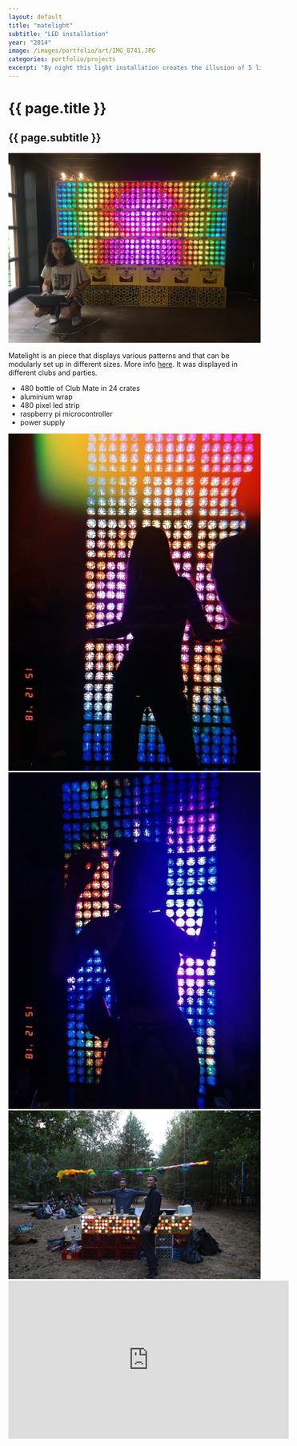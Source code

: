 ```yaml
---
layout: default
title: "matelight"
subtitle: "LED installation"
year: "2014"
image: /images/portfolio/art/IMG_8741.JPG
categories: portfolio/projects
excerpt: "By night this light installation creates the illusion of 5 light bars floating mid air. The bright lights project intertwined light beams onto the ground with changing modes between stroboscopic and calm patterns. Due to the suspension the tree movements are picked up by the light arrangement."
---
```

<div class="portfolio">

<h1>{{ page.title }}</h1>
<h2>{{ page.subtitle }}</h2>

<section>
<img img="" src="/images/portfolio/art/IMG_8741.JPG">
</section>
<section>

Matelight is an piece that displays various patterns and that can be modularly set up in different sizes. More info <a href="/tech/2015/03/08/matepi-raspberry-pi-meets-mate-crates-how-to.html">here</a>. It was displayed in different clubs and parties.
<p>
<ul>
  <li>480 bottle of Club Mate in 24 crates</li>
  <li>aluminium wrap</li>
  <li>480 pixel led strip</li>
  <li>raspberry pi microcontroller</li>
  <li>power supply</li>
</ul>
</p><!--more-->
</section>
<section>
<img img="" src="/images/portfolio/art/IMG_1573.JPG">
<img img="" src="/images/portfolio/art/IMG_1572.JPG">
<img img="" src="/images/portfolio/art/b05ae9b9-4910-4f89-b86f-348a009e9d25.jpg">
</section>

<section>
<iframe width="560" height="315" src="https://www.youtube.com/embed/us5hRUn5z_Y?si=2RW77KLAAiV6vO6d" title="YouTube video player" frameborder="0" allow="accelerometer; autoplay; clipboard-write; encrypted-media; gyroscope; picture-in-picture; web-share" referrerpolicy="strict-origin-when-cross-origin" allowfullscreen></iframe>
</section>



</div>

